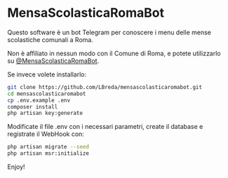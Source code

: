 # MensaScolasticaRomaBot

Questo software è un bot Telegram per conoscere i menu delle mense scolastiche comunali a Roma.

Non è affiliato in nessun modo con il Comune di Roma, e potete utilizzarlo su [@MensaScolasticaRomaBot](https://t.me/MensaScolasticaRomaBot).

Se invece volete installarlo:

```bash
git clone https://github.com/LBreda/mensascolasticaromabot.git
cd mensascolasticaromabot
cp .env.example .env
composer install
php artisan key:generate
```

Modificate il file .env con i necessari parametri, create il database e registrate il WebHook con:

```bash
php artisan migrate --seed
php artisan msr:initialize
```

Enjoy!
